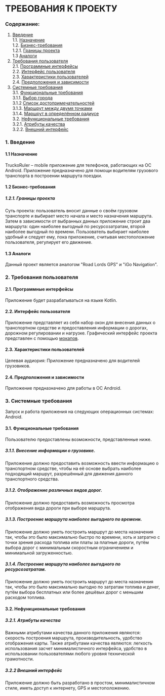 # ТРЕБОВАНИЯ К ПРОЕКТУ

### Содержание:
1. [Введение](#1) <br>
 1.1. [Назначение](#1.1) <br>
 1.2. [Бизнес-требования](#1.2) <br>
   1.2.1. [Границы проекта](#1.2.1) <br>
 1.3 [Аналоги](#1.3) <br>
2. [Требования пользователя](#2) <br>
2.1. [Программные интерфейсы](#2.1) <br>
2.2. [Интерфейс пользователя](#2.2) <br>
2.3. [Характеристики пользователей](#2.3) <br>
2.4. [Предположения и зависимости](#2.4) <br>
3. [Системные требования](#3) <br>
3.1. [Функциональные требования](#3.1) <br>
3.1.1. [Выбор города](#3.1.1) <br>
3.1.2 [Список достопримечательностей](#3.1.2) <br>
3.1.3. [Маршрут между двумя точками](#3.1.3) <br>
3.1.4. [Маршрут в определённом радиусе](#3.1.4) <br>
3.2. [Нефункциональные требования](#3.2) <br>
3.2.1. [Атрибуты качества](#3.2.1) <br>
3.2.2. [Внешний интерфейс](#3.2.2) <br>

### 1. Введение <a name="1"></a>
#### 1.1 Назначение <a name="1.1"></a>
TruckoRuler – mobile приложение для телефонов, работающих на ОС Android. Приложение предназначено для помощи водителям грузового транспорта в построении маршрута поездки.

#### 1.2 Бизнес-требования <a name="1.2"></a>
##### 1.2.1. Границы проекта <a name="1.2.1"></a>
Суть проекта: пользователь вносит данные о своём грузовом транспорте и выбирает место начала и место назначения маршрута. Затем в зависимости от выбранных данных приложение строит два маршрута: один наиболее выгодный по ресурсозатратам, второй наиболее выгодный по времени. Пользователь выбирает наиболее удобный и следует ему, пока приложение, считывая местоположение пользователя, регулирует его движение.

#### 1.3 Аналоги <a name="1.3"></a>
Данный проект является аналогом "Road Lords GPS" и "iGo Navigation".

### 2. Требования пользователя <a name="2"></a>
#### 2.1. Программные интерфейсы <a name="2.1"></a>
Приложение будет разрабатываться на языке Kotlin.

#### 2.2. Интерфейс пользователя <a name="2.2"></a>
Приложение представляет из себя набор окон для внесения данных о транспортном средстве и предоставления информации о дорогах, дорожном регулировании и нагрузке.
Графический интерфейс проекта представлен с помощью [мокапов](https://github.com/Eugenito/TuningHUB/tree/main/documentation/mockups).

#### 2.3. Характеристики пользователей <a name="2.3"></a>
Целевая аудиория: Приложение предназначено для водителей грузовиков.

#### 2.4. Предположения и зависимости <a name="2.4"></a>
Приложение предназначено для работы в ОС Android.

### 3. Системные требования <a name="3"></a>
Запуск и работа приложения на следующих операционных системах:
Android.

#### 3.1. Функциональные требования <a name="3.1"></a>
Пользователю предоставлены возможности, представленные ниже.

##### 3.1.1. Внесение информации о грузовике.<a name="3.1.1"></a>
Приложение должно предоставить возможность ввести информацию о транспортном средстве, чтобы на её основе выбрать наиболее подходящий маршрут, разрешённый для движения данного транспортного средства.
##### 3.1.2. Отображение различных видов дорог.<a name="3.1.2"></a>
Приложение должно предоставить возможность просмотра отображения вида дороги при выборе маршрута.
##### 3.1.3. Построение маршрута наиболее выгодного по времени.<a name="3.1.3"></a>
Приложение должно уметь построить маршрут до места назначения так, чтобы это было максимально быстро по времени, хоть и затратно с точки зрения расхода топлива или платы за платные дороги, путём выбора дорог с минимальным скоростным ограничением и минимальной загруженностью.
##### 3.1.4. Построение маршрута наиболее выгодного по ресурсозатратам.<a name="3.1.4"></a>
Приложение должно уметь построить маршрут до места назначения так, чтобы это было максимально выгодно по затратам топлива и денег, путём выбора бесплатных или более дешёвых дорог с меньшим расходом топлива.

#### 3.2. Нефункциональные требования <a name="3.2"></a>
##### 3.2.1. Атрибуты качества <a name="3.2.1"></a>
Важными атрибутами качества данного приложения являются: скорость построения маршрута, производительность, удобство отображения карты.
Также атрибутами качества являются: легкость использования засчет минималистичного интерфейса, удобство в использовании пользователями любого уровня технической грамотности.

 ##### 3.2.2 Внешний интерфейс <a name="3.2.2"></a>
Приложение должно быть разработано в простом, минималистичном стиле, иметь доступ к интернету, GPS и местоположению.
